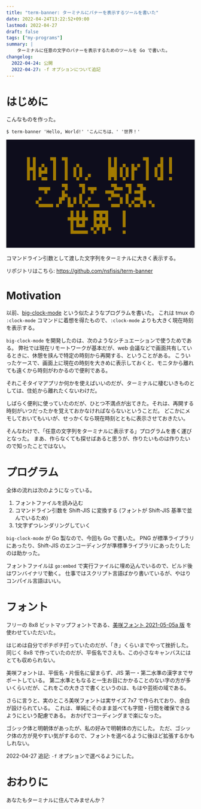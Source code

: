 ```yaml
---
title: "term-banner: ターミナルにバナーを表示するツールを書いた"
date: 2022-04-24T13:22:52+09:00
lastmod: 2022-04-27
draft: false
tags: ["my-programs"]
summary: |
    ターミナルに任意の文字のバナーを表示するためのツールを Go で書いた。
changelog:
  2022-04-24: 公開
  2022-04-27: -f オプションについて追記
---
```




# はじめに

こんなものを作った。

```
$ term-banner 'Hello, World!' 'こんにちは、' '世界！'
```

![term-banner のスクリーンショット](https://raw.githubusercontent.com/nsfisis/term-banner/main/screenshot.png)

コマンドライン引数として渡した文字列をターミナルに大きく表示する。

リポジトリはこちら: https://github.com/nsfisis/term-banner



# Motivation

以前、[big-clock-mode](https://github.com/nsfisis/big-clock-mode) という似たようなプログラムを書いた。
これは tmux の `:clock-mode` コマンドに着想を得たもので、`:clock-mode` よりも大きく現在時刻を表示する。

`big-clock-mode` を開発したのは、次のようなシチュエーションで使うためである。
弊社では現在リモートワークが基本だが、web 会議などで画面共有しているときに、休憩を挟んで特定の時刻から再開する、ということがある。
こういったケースで、画面上に現在の時刻を大きめに表示しておくと、モニタから離れても遠くから時刻がわかるので便利である。

それこそタイマアプリか何かを使えばいいのだが、ターミナルに棲むいきものとしては、住処から離れたくないわけだ。

しばらく便利に使っていたのだが、ひとつ不満点が出てきた。それは、再開する時刻がいつだったかを覚えておかなければならないということだ。
どこかにメモしておいてもいいが、せっかくなら現在時刻とともに表示させておきたい。

そんなわけで、「任意の文字列をターミナルに表示する」プログラムを書く運びとなった。
まあ、作らなくても探せばあると思うが、作りたいものは作りたいので知ったことではない。



# プログラム

全体の流れは次のようになっている。

1. フォントファイルを読み込む
1. コマンドライン引数を Shift-JIS に変換する (フォントが Shift-JIS 基準で並んでいるため)
1. 1文字ずつレンダリングしていく

`big-clock-mode` が Go 製なので、今回も Go で書いた。
PNG が標準ライブラリにあったり、Shift-JIS のエンコーディングが準標準ライブラリにあったりしたのは助かった。

フォントファイルは `go:embed` で実行ファイルに埋め込んでいるので、ビルド後はワンバイナリで動く。
仕事ではスクリプト言語ばかり書いているが、やはりコンパイル言語はいい。



# フォント

フリーの 8x8 ビットマップフォントである、[美咲フォント 2021-05-05a 版](https://littlelimit.net/misaki.htm) を使わせていただいた。

はじめは自分でポチポチ打っていたのだが、「き」くらいまでやって挫折した。
同じく 8x8 で作っていたのだが、平仮名でさえも、この小さなキャンバスにはとても収められない。

美咲フォントは、平仮名・片仮名に留まらず、JIS 第一・第二水準の漢字までサポートしている。
第二水準ともなると一生お目にかかることのない字の方が多いくらいだが、これをこの大きさで書くというのは、もはや芸術の域である。

さらに言うと、実のところ美咲フォントは実サイズ 7x7 で作られており、余白が設けられている。
これは、単純にそのまま並べても字間・行間を確保できるようにという配慮である。
おかげでコーディングまで楽になった。

ゴシック体と明朝体があったが、私の好みで明朝体の方にした。
ただ、ゴシック体の方が見やすい気がするので、フォントを選べるように後ほど拡張するかもしれない。

2022-04-27 追記: `-f` オプションで選べるようにした。



# おわりに

あなたもターミナルに住んでみませんか？
